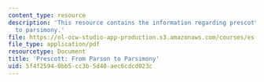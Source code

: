 ```yaml
---
content_type: resource
description: 'This resource contains the information regarding prescott: from parson
  to parsimony.'
file: https://ol-ocw-studio-app-production.s3.amazonaws.com/courses/es-291-learning-seminar-experiments-in-education-spring-2003/5f4f25940bb5cc3b5d40aec6cdcd023c_MITES_291S03_prsct_prsn.pdf
file_type: application/pdf
resourcetype: Document
title: 'Prescott: From Parson to Parsimony'
uid: 5f4f2594-0bb5-cc3b-5d40-aec6cdcd023c
---
```

